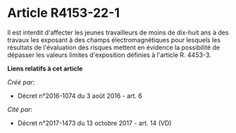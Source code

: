 # Article R4153-22-1

Il  est interdit d'affecter les jeunes travailleurs de moins de dix-huit  ans à des travaux les exposant à des champs
électromagnétiques pour  lesquels les résultats de l'évaluation des risques mettent en évidence  la possibilité de dépasser
les valeurs limites d'exposition définies à  l'article R. 4453-3.

**Liens relatifs à cet article**

_Créé par_:

  - Décret n°2016-1074 du 3 août 2016 - art. 6

_Cité par_:

  - Décret n°2017-1473 du 13 octobre 2017 - art. 14 (VD)
